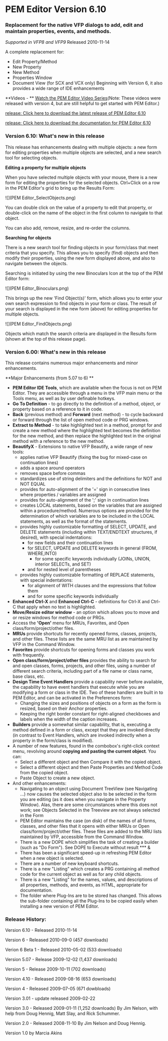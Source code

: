 # PEM Editor Version 6.10
### Replacement for the native VFP dialogs to add, edit and maintain properties, events, and methods. 
_Supported in VFP8 and VFP9_
Released 2010-11-14

A complete replacement for:
* Edit Property/Method 
* New Property 
* New Method 
* Properties Window 
* Document View (for SCX and VCX only)
Beginning with Version 6, it also provides a wide range of IDE enhancements

**Videos - ** [Watch the PEM Editor Video Series](http://www.tinyurl.com/PEM-Editor-Videos)(Note: These videos were released with version 4, but are still helpful to get started with PEM Editor.) 

[release: Click here to download the latest release of PEM Editor 6.10](21230)

[release: Click here to download the documentation for PEM Editor 6.10](21230)

### Version 6.10: What's new in this release

This release has enhancements dealing with multiple objects: a new form for editing properties when multiple objects are selected, and a new search tool for selecting objects.

**Editing a property for multiple objects**

When you have selected multiple objects with your mouse, there is a new form for editing the properties for the selected objects.  Ctrl+Click on a row in the PEM Editor's grid to bring up the Results Form:

![](PEM Editor_SelectObjects.png)

You can double click on the value of a property to edit that property, or double-click on the name of the object in the first column to navigate to that object.

You can also add, remove, resize, and re-order the columns.

**Searching for objects**

There is a new search tool for finding objects in your form/class that meet criteria that you specify. This allows you to specify (find) objects and then modify their properties, using the new form displayed above, and also to navigate between the objects.

Searching is initiated by using the new Binoculars Icon at the top of the PEM Editor form:

![](PEM Editor_Binoculars.png)

This brings up the new 'Find Object(s)' form, which allows you to enter your own search expression to find objects in your form or class. The result of your search is displayed in the new form (above) for editing properties for multiple objects. 

![](PEM Editor_FindObjects.png)

Objects which match the search criteria are displayed in the Results form (shown at the top of this release page).

### Version 6.00: What's new in this release

This release contains numerous major enhancements and minor enhancements.

**Major Enhancements (from 5.07 to 6) **
* **PEM Editor IDE Tools**, which are available when the focus is not on PEM Editor. They are accessible through a menu in the VFP main menu or the Tools menu, as well as by user definable hotkeys. 
* **Go To Definition** - to go directly to the definition of a method, object, or property based on a reference to it in code. 
* **Back** (previous method) and **Forward** (next method) - to cycle backward or forward through the list of open method code or PRG windows. 
* **Extract to Method** - to take highlighted text in a method, prompt for and create a new method where the highlighted text becomes the definition for the new method, and then replace the highlighted text in the original method with a reference to the new method. 
* **BeautifyX** - Extensions to native VFP Beautify, a wide range of new tools: 
	* applies native VFP Beautify (fixing the bug for mixed-case on continuation lines) 
	* adds a space around operators 
	* removes space before commas 
	* standardizes use of string delimiters and the definitions for NOT and NOT EQUAL 
	* provides for auto-alignment of the '=' sign in consecutive lines where properties / variables are assigned 
	* provides for auto-alignment of the ';' sign in continuation lines 
	* creates LOCAL statements, based on the variables that are assigned within a procedure/method. Numerous options are provided for the determination of which variables are to be included in the LOCAL statements, as well as the format of the statements. 
	* provides highly customizable formatting of SELECT, UPDATE, and DELETE statements (including within TEXT/ENDTEXT structures, if desired), with special indentations: 
		* for new fields and their continuation lines 
		* for SELECT, UPDATE and DELETE keywords in general (FROM, WHERE,INTO) 
			* for some specific keywords individually (JOINs, UNION, interior SELECTs, and SET) 
		* and for nested level of parentheses 
	* provides highly customizable formatting of REPLACE statements, with special indentations: 
		* for alignment of WITH clauses and the expressions that follow them 
		* and for some specific keywords individually 
* **Enhanced Ctrl-X** and **Enhanced Ctrl-C** - definitions for Ctrl-X and Ctrl-C that apply when no text is highlighted. 
* **Move/Resize editor window** - an option which allows you to move and or resize windows for method code or PRGs. 
* Access the **'Open'** menu for MRUs, Favorites, and Open class/form/project/other files. 
* **MRUs** provide shortcuts for recently opened forms, classes, projects, and other files. These lists are the same MRU list as are maintained by VFP in the Command Window. 
* **Favorites** provide shortcuts for opening forms and classes you work with frequently. 
* **Open class/form/project/other files** provides the ability to search for and open classes, forms, projects, and other files, using a number of different search criteria, including part of a file name or class name, base class, etc. 
* **Design Time Event Handlers** provide a capability never before available, the capability to have event handlers that execute while you are modifying a form or class in the IDE. Two of these handlers are built in to PEM Editor, and can be activated in the Preferences form: 
	* Changing the sizes and positions of objects on a form as the form is resized, based on their Anchor properties. 
	* Keeping the right border constant for right-aligned checkboxes and labels when the width of the caption increases. 
* **Builders** provide a somewhat similar capability, that is, executing a method defined in a form or class, except that they are invoked directly (in contrast to Event Handlers, which are invoked indirectly when a property in the form/class is modified). 
* A number of new features, found in the combobox's right-click context menu, revolving around **copying and pasting the current object**. You can: 
	* Select a different object and then Compare it with the copied object. 
	* Select a different object and then Paste Properties and Method Code from the copied object. 
	* Paste Object to create a new object. 
* And other enhancements:
	* Navigating to an object using Document TreeView (see Navigating ...) now causes the selected object also to be selected in the form you are editing (as it does when you navigate in the Property Window). Alas, there are some circumstances where this does not work; see Objects Selected in the Treeview are not always selected in the Form 
	* PEM Editor maintains the case (on disk) of the names of all forms, classes, and other files that it opens with either MRUs or Open class/form/project/other files. These files are added to the MRU lists maintained by VFP, accessible from the Command Window. 
	* There is a new DOPE which simplifies the task of creating a builder (such as "Do Form").  See DOPE to Execute without result *** & 
	* There has been a significant speed-up in refreshing PEM Editor when a new object is selected. 
	* There are a number of new keyboard shortcuts.
	* There is a new "Listing" which creates a PRG containing all method code for the current object as well as for any child objects.
	* There is a new "Listing" for the names, values, and descriptions of all properties, methods, and events, as HTML, appropriate for documentation. 
	* The folder where Plug-Ins are to be stored has changed. This allows the sub-folder containing all the Plug-Ins to be copied easily when installing a new version of PEM Editor. 
### Release History:

Version 6.10 - Released 2010-11-14 

Version 6 - Released 2010-09-0 (457 downloads)

Verion 6 Beta 1 - Released 2010-05-02 (533 downloads) 

Version 5.07 - Release 2009-12-02 (1,437 downloads) 

Version 5 - Release 2009-10-11 (702 downloads) 

Version 4.10 - Released 2009-08-16 (653 downloads) 

Version 4 - Released 2009-07-05 (671 dowbloads) 

Version 3.01 - update released 2009-02-22 

Version 3.0 - Released 2009-01-11 (1,252 downloads) By Jim Nelson, with help from Doug Hennig, Matt Slay, and Rick Schummer. 

Version 2.0 - Released 2008-11-10 By Jim Nelson and Doug Hennig. 

Version 1.0 by Marcia Akins 